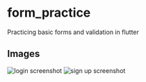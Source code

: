# form_practice

Practicing basic forms and validation in flutter

## Images

![login screenshot](https://github.com/javad-zakaryaee/flutter_form_practice/blob/master/images/login_screenshot.png)
![sign up screenshot](https://github.com/javad-zakaryaee/flutter_form_practice/blob/master/images/signup_screenshot.png)
